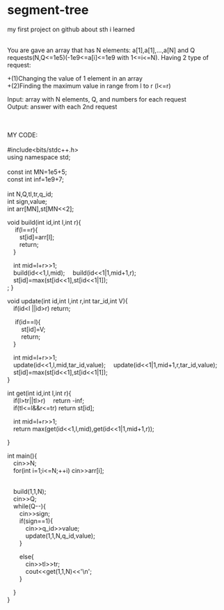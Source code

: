 # segment-tree
my first project on github about sth i learned<br><br>

You are gave an array that has N elements: a[1],a[1],...,a[N] and Q requests(N,Q<=1e5)(-1e9<=a[i]<=1e9 with 1<=i<=N).
Having 2 type of request:

+(1)Changing the value of 1 element in an array<br>
+(2)Finding the maximum value in range from l to r (l<=r)

Input: array with N elements, Q, and numbers for each request<br>
Output: answer with each 2nd request<br><br><br>

MY CODE:<br><br>
#include<bits/stdc++.h><br>
using namespace std;<br><br>
const int MN=1e5+5;<br>
const int inf=1e9+7;<br><br>
int N,Q,tl,tr,q_id;<br>
int sign,value;<br>
int arr[MN],st[MN<<2];<br>

void build(int id,int l,int r){<br>
&emsp; if(l==r){<br>
&emsp;&emsp;st[id]=arr[l];<br>
&emsp;&emsp;return;<br>
&emsp;}<br>

&emsp;int mid=l+r>>1;<br>
&emsp;build(id<<1,l,mid); &emsp;build(id<<1|1,mid+1,r);<br>
&emsp;st[id]=max(st[id<<1],st[id<<1|1]);<br>;
}<br>

void update(int id,int l,int r,int tar_id,int V){<br>
&emsp;if(id<l ||id>r) return;<br>

&emsp; if(id==l){<br>
&emsp;&emsp; st[id]=V;<br>
&emsp;&emsp; return;<br>
&emsp;}<br>

&emsp;int mid=l+r>>1;<br>
&emsp;update(id<<1,l,mid,tar_id,value); &emsp;update(id<<1|1,mid+1,r,tar_id,value);<br>
&emsp;st[id]=max(st[id<<1],st[id<<1|1]);<br>
}<br>

int get(int id,int l,int r){<br>
&emsp;if(l>tr||tl>r)&emsp; return -inf;<br>
&emsp;if(tl<=l&&r<=tr) return st[id];<br>

&emsp;int mid=l+r>>1;<br>
&emsp;return max(get(id<<1,l,mid),get(id<<1|1,mid+1,r));<br>

}<br>

int main(){<br>
  &emsp;cin>>N;<br>
  &emsp;for(int i=1;i<=N;++i) cin>>arr[i];<br><br>

  &emsp;build(1,1,N);<br>
  &emsp;cin>>Q;<br>
  &emsp;while(Q--){<br>
  &emsp;&emsp;cin>>sign;<br>
  &emsp;&emsp;if(sign==1){<br>
  &emsp;&emsp;&emsp;cin>>q_id>>value;<br>
  &emsp;&emsp;&emsp;update(1,1,N,q_id,value);<br>
  &emsp;&emsp;}<br>

  &emsp;&emsp;else{<br>
  &emsp;&emsp;&emsp;cin>>tl>>tr;<br>
  &emsp;&emsp;&emsp;cout<<get(1,1,N)<<'\n';<br>
  &emsp;&emsp;}<br>
  
  &emsp;}<br>
}
